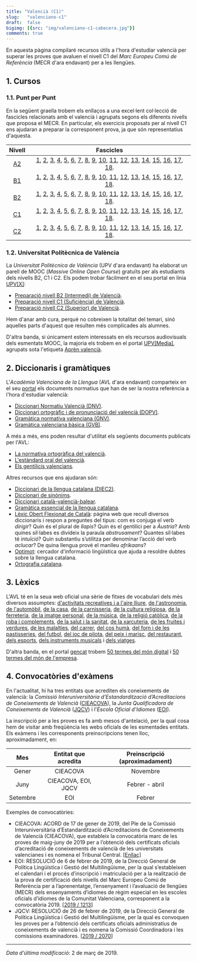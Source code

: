 ```yaml
---
title: "Valencià (C1)"
slug:   "valenciano-c1"
draft:  false
bigimg: [{src: "img/valenciano-c1-cabecera.jpg"}]
comments: true
---
```


En aquesta pàgina compilaré recursos útils a l'hora d'estudiar valencià per superar les proves que avaluen el nivell C1 del *Marc Europeu Comú de Referència* (MECR d'ara endavant) per a les llengües.

## 1. Cursos

### 1.1. Punt per Punt

En la següent graella trobem els enllaços a una excel·lent col·lecció de fascicles relacionats amb el valencià i agrupats segons els diferents nivells que proposa el MECR. En particular, els exercicis proposats per al nivell C1 ens ajudaran a preparar la corresponent prova, ja que són representatius d'aquesta.

<center>

| Nivell | Fascicles |
| :----: | :-------: |
| [A2](https://comunidad.diarioinformacion.com/servicios/Promociones/promocion.jsp?pIdPromocion=1798) | [1](http://www.diarioinformacion.com/estaticos/publicidad/promocionpuntperpunt/fasciculo-1.pdf), [2](http://www.diarioinformacion.com/estaticos/publicidad/promocionpuntperpunt/fasciculo-2.pdf), [3](http://www.diarioinformacion.com/estaticos/publicidad/promocionpuntperpunt/fasciculo-3.pdf), [4](http://www.diarioinformacion.com/estaticos/publicidad/promocionpuntperpunt/fasciculo-4.pdf), [5](http://www.diarioinformacion.com/estaticos/publicidad/promocionpuntperpunt/fasciculo-5.pdf), [6](http://www.diarioinformacion.com/estaticos/publicidad/promocionpuntperpunt/fasciculo-6.pdf), [7](http://www.diarioinformacion.com/estaticos/publicidad/promocionpuntperpunt/fasciculo-7.pdf), [8](http://www.diarioinformacion.com/estaticos/publicidad/promocionpuntperpunt/fasciculo-8.pdf), [9](http://www.diarioinformacion.com/estaticos/publicidad/promocionpuntperpunt/fasciculo-9.pdf), [10](http://www.diarioinformacion.com/estaticos/publicidad/promocionpuntperpunt/fasciculo-10.pdf), [11](http://www.diarioinformacion.com/estaticos/publicidad/promocionpuntperpunt/fasciculo-11.pdf), [12](http://www.diarioinformacion.com/estaticos/publicidad/promocionpuntperpunt/fasciculo-12.pdf), [13](http://www.diarioinformacion.com/estaticos/publicidad/promocionpuntperpunt/fasciculo-13.pdf), [14](http://www.diarioinformacion.com/estaticos/publicidad/promocionpuntperpunt/fasciculo-14.pdf), [15](http://www.diarioinformacion.com/estaticos/publicidad/promocionpuntperpunt/fasciculo-15.pdf), [16](http://www.diarioinformacion.com/estaticos/publicidad/promocionpuntperpunt/fasciculo-16.pdf), [17](http://www.diarioinformacion.com/estaticos/publicidad/promocionpuntperpunt/fasciculo-17.pdf), [18](http://www.diarioinformacion.com/estaticos/publicidad/promocionpuntperpunt/fasciculo-18.pdf). |
| [B1](https://comunidad.diarioinformacion.com/servicios/Promociones/promocion.jsp?pIdPromocion=1876) | [1](http://www.diarioinformacion.com/estaticos/publicidad/promocionpuntperpuntb1/fasciculo1.pdf), [2](http://www.diarioinformacion.com/estaticos/publicidad/promocionpuntperpuntb1/fasciculo2.pdf), [3](http://www.diarioinformacion.com/estaticos/publicidad/promocionpuntperpuntb1/fasciculo3.pdf), [4](http://www.diarioinformacion.com/estaticos/publicidad/promocionpuntperpuntb1/fasciculo4.pdf), [5](http://www.diarioinformacion.com/estaticos/publicidad/promocionpuntperpuntb1/fasciculo5.pdf), [6](http://www.diarioinformacion.com/estaticos/publicidad/promocionpuntperpuntb1/fasciculo6.pdf), [7](http://www.diarioinformacion.com/estaticos/publicidad/promocionpuntperpuntb1/fasciculo7.pdf), [8](http://www.diarioinformacion.com/estaticos/publicidad/promocionpuntperpuntb1/fasciculo8.pdf), [9](http://www.diarioinformacion.com/estaticos/publicidad/promocionpuntperpuntb1/fasciculo9.pdf), [10](http://www.diarioinformacion.com/estaticos/publicidad/promocionpuntperpuntb1/fasciculo10.pdf), [11](http://www.diarioinformacion.com/estaticos/publicidad/promocionpuntperpuntb1/fasciculo11.pdf), [12](http://www.diarioinformacion.com/estaticos/publicidad/promocionpuntperpuntb1/fasciculo12.pdf), [13](http://www.diarioinformacion.com/estaticos/publicidad/promocionpuntperpuntb1/fasciculo13.pdf), [14](http://www.diarioinformacion.com/estaticos/publicidad/promocionpuntperpuntb1/fasciculo14.pdf), [15](http://www.diarioinformacion.com/estaticos/publicidad/promocionpuntperpuntb1/fasciculo15.pdf), [16](http://www.diarioinformacion.com/estaticos/publicidad/promocionpuntperpuntb1/fasciculo16.pdf), [17](http://www.diarioinformacion.com/estaticos/publicidad/promocionpuntperpuntb1/fasciculo17.pdf), [18](http://www.diarioinformacion.com/estaticos/publicidad/promocionpuntperpuntb1/fasciculo18.pdf). |
| [B2](http://comunidad.diarioinformacion.com/servicios/Promociones/promocion.jsp?pIdPromocion=1993) | [1](http://www.diarioinformacion.com/estaticos/publicidad/promocionpuntperpuntb2/fasciculo_1.pdf), [2](http://www.diarioinformacion.com/estaticos/publicidad/promocionpuntperpuntb2/fasciculo_2.pdf), [3](http://www.diarioinformacion.com/estaticos/publicidad/promocionpuntperpuntb2/fasciculo_3.pdf), [4](http://www.diarioinformacion.com/estaticos/publicidad/promocionpuntperpuntb2/fasciculo_4.pdf), [5](http://www.diarioinformacion.com/estaticos/publicidad/promocionpuntperpuntb2/fasciculo_5.pdf), [6](http://www.diarioinformacion.com/estaticos/publicidad/promocionpuntperpuntb2/fasciculo_6.pdf), [7](http://www.diarioinformacion.com/estaticos/publicidad/promocionpuntperpuntb2/fasciculo_7.pdf), [8](http://www.diarioinformacion.com/estaticos/publicidad/promocionpuntperpuntb2/fasciculo_8.pdf), [9](http://www.diarioinformacion.com/estaticos/publicidad/promocionpuntperpuntb2/fasciculo_9.pdf), [10](http://www.diarioinformacion.com/estaticos/publicidad/promocionpuntperpuntb2/fasciculo_10.pdf), [11](http://www.diarioinformacion.com/estaticos/publicidad/promocionpuntperpuntb2/fasciculo_11.pdf), [12](http://www.diarioinformacion.com/estaticos/publicidad/promocionpuntperpuntb2/fasciculo_12.pdf), [13](http://www.diarioinformacion.com/estaticos/publicidad/promocionpuntperpuntb2/fasciculo_13.pdf), [14](http://www.diarioinformacion.com/estaticos/publicidad/promocionpuntperpuntb2/fasciculo_14.pdf), [15](http://www.diarioinformacion.com/estaticos/publicidad/promocionpuntperpuntb2/fasciculo_15.pdf), [16](http://www.diarioinformacion.com/estaticos/publicidad/promocionpuntperpuntb2/fasciculo_16.pdf), [17](http://www.diarioinformacion.com/estaticos/publicidad/promocionpuntperpuntb2/fasciculo_17.pdf), [18](http://www.diarioinformacion.com/estaticos/publicidad/promocionpuntperpuntb2/fasciculo_18.pdf). |
| [C1](http://comunidad.diarioinformacion.com/servicios/Promociones/promocion.jsp?pIdPromocion=2058) | [1](http://www.diarioinformacion.com/estaticos/publicidad/promocionpuntperpuntc1/fasciculo_1.pdf), [2](http://www.diarioinformacion.com/estaticos/publicidad/promocionpuntperpuntc1/fasciculo_2.pdf), [3](http://www.diarioinformacion.com/estaticos/publicidad/promocionpuntperpuntc1/fasciculo_3.pdf), [4](http://www.diarioinformacion.com/estaticos/publicidad/promocionpuntperpuntc1/fasciculo_4.pdf), [5](http://www.diarioinformacion.com/estaticos/publicidad/promocionpuntperpuntc1/fasciculo_5.pdf), [6](http://www.diarioinformacion.com/estaticos/publicidad/promocionpuntperpuntc1/fasciculo_6.pdf), [7](http://www.diarioinformacion.com/estaticos/publicidad/promocionpuntperpuntc1/fasciculo_7.pdf), [8](http://www.diarioinformacion.com/estaticos/publicidad/promocionpuntperpuntc1/fasciculo_8.pdf), [9](http://www.diarioinformacion.com/estaticos/publicidad/promocionpuntperpuntc1/fasciculo_9.pdf), [10](http://www.diarioinformacion.com/estaticos/publicidad/promocionpuntperpuntc1/fasciculo_10.pdf), [11](http://www.diarioinformacion.com/estaticos/publicidad/promocionpuntperpuntc1/fasciculo_11.pdf), [12](http://www.diarioinformacion.com/estaticos/publicidad/promocionpuntperpuntc1/fasciculo_12.pdf), [13](http://www.diarioinformacion.com/estaticos/publicidad/promocionpuntperpuntc1/fasciculo_13.pdf), [14](http://www.diarioinformacion.com/estaticos/publicidad/promocionpuntperpuntc1/fasciculo_14.pdf), [15](http://www.diarioinformacion.com/estaticos/publicidad/promocionpuntperpuntc1/fasciculo_15.pdf), [16](http://www.diarioinformacion.com/estaticos/publicidad/promocionpuntperpuntc1/fasciculo_16.pdf), [17](http://www.diarioinformacion.com/estaticos/publicidad/promocionpuntperpuntc1/fasciculo_17.pdf), [18](http://www.diarioinformacion.com/estaticos/publicidad/promocionpuntperpuntc1/fasciculo_18.pdf). |
| [C2](https://comunidad.diarioinformacion.com/servicios/Promociones/promocion.jsp?pIdPromocion=2159) | [1](http://www.diarioinformacion.com/estaticos/publicidad/promocionpuntperpuntc2/fasciculo_1.pdf), [2](http://www.diarioinformacion.com/estaticos/publicidad/promocionpuntperpuntc2/fasciculo_2.pdf), [3](http://www.diarioinformacion.com/estaticos/publicidad/promocionpuntperpuntc2/fasciculo_3.pdf), [4](http://www.diarioinformacion.com/estaticos/publicidad/promocionpuntperpuntc2/fasciculo_4.pdf), [5](http://www.diarioinformacion.com/estaticos/publicidad/promocionpuntperpuntc2/fasciculo_5.pdf), [6](http://www.diarioinformacion.com/estaticos/publicidad/promocionpuntperpuntc2/fasciculo_6.pdf), [7](http://www.diarioinformacion.com/estaticos/publicidad/promocionpuntperpuntc2/fasciculo_7.pdf), [8](http://www.diarioinformacion.com/estaticos/publicidad/promocionpuntperpuntc2/fasciculo_8.pdf), [9](http://www.diarioinformacion.com/estaticos/publicidad/promocionpuntperpuntc2/fasciculo_9.pdf), [10](http://www.diarioinformacion.com/estaticos/publicidad/promocionpuntperpuntc2/fasciculo_10.pdf), [11](http://www.diarioinformacion.com/estaticos/publicidad/promocionpuntperpuntc2/fasciculo_11.pdf), [12](http://www.diarioinformacion.com/estaticos/publicidad/promocionpuntperpuntc2/fasciculo_12.pdf), [13](http://www.diarioinformacion.com/estaticos/publicidad/promocionpuntperpuntc2/fasciculo_13.pdf), [14](http://www.diarioinformacion.com/estaticos/publicidad/promocionpuntperpuntc2/fasciculo_14.pdf), [15](http://www.diarioinformacion.com/estaticos/publicidad/promocionpuntperpuntc2/fasciculo_15.pdf), [16](http://www.diarioinformacion.com/estaticos/publicidad/promocionpuntperpuntc2/fasciculo_16.pdf), [17](https://www.diarioinformacion.com/estaticos/publicidad/promocionpuntperpuntc2/fasciculo_17.pdf), [18](https://www.diarioinformacion.com/estaticos/publicidad/promocionpuntperpuntc2/fasciculo_18.pdf). |

</center>

### 1.2. Universitat Politècnica de València

La *Universitat Politècnica de València* (UPV d'ara endavant) ha elaborat un parell de MOOC (*Massive Online Open Course*) gratuïts per als estudiants dels nivells B2, C1 i C2. Els podem trobar fàcilment en el seu portal en línia [UPV[X]](https://www.upvx.es/):

- [Preparació nivell B2 (Intermedi) de Valencià](https://www.upvx.es/courses/course-v1:LinguisticaGeneral+valenciab2+2018-01/about).
- [Preparació nivell C1 (Suficiència) de Valencià](https://www.upvx.es/courses/course-v1:LinguisticaGeneral+valenciac1+2018-01/about).
- [Preparació nivell C2 (Superior) de Valencià](https://www.upvx.es/courses/course-v1:LinguisticaGeneral+valenciac2+2018-01/about).

Hem d'anar amb cura, perquè no cobreixen la totalitat del temari, sinó aquelles parts d'aquest que resulten més complicades als alumnes.

D'altra banda, si únicament estem interessats en els recursos audiovisuals dels esmentats MOOC, la majoria els trobem en el portal [UPV[Media]](https://media.upv.es/#/portal), agrupats sota l'etiqueta [Aprèn valencià](https://media.upv.es/#/portal/channel/eda03965-19d6-1a4e-abaf-cf5b04ce1a6e).

## 2. Diccionaris i gramàtiques

L'*Acadèmia Valenciana de la Llengua* (AVL d'ara endavant) comparteix en el seu [portal](http://www.avl.gva.es/web/avl/inici) els documents normatius que han de ser la nostra referència a l'hora d'estudiar valencià:

- [Diccionari Normatiu Valencià (DNV)](http://www.avl.gva.es/lexicval).
- [Diccionari ortogràfic i de pronunciació del valencià (DOPV)](http://www.avl.gva.es/web/documents-normatius/diccionari-ortografic-i-de-pronunciacio-del-valencia-dopv-).
- [Gramàtica normativa valenciana (GNV)](http://www.avl.gva.es/documents/31987/65233/GNV).
- [Gramàtica valenciana bàsica (GVB)](http://www.avl.gva.es/documents/35882/40728/GVB.pdf/5f11842c-9b6c-4909-8a91-cfc115aec30f).

A més a més, ens poden resultar d'utilitat els següents documents publicats per l'AVL:

- [La normativa ortogràfica del valencià](http://www.avl.gva.es/documents/35882/40728/Ortograf.pdf/5a4e9e3e-b04e-43f0-85d1-61debac551ff).
- [L'estàndard oral del valencià](http://www.avl.gva.es/documents/35882/40728/Oral.pdf/97c04880-4477-48b2-a314-00e626f43674).
- [Els gentilicis valencians](http://www.avl.gva.es/documents/35882/40728/Gentilici.pdf/0952e532-10c3-4f06-b2af-22e97d3e1245).

Altres recursos que ens ajudaran són:

- [Diccionari de la llengua catalana (DIEC2)](https://dlc.iec.cat/).
- [Diccionari de sinònims](https://sinonims.iec.cat/).
- [Diccionari català-valencià-balear](http://dcvb.iec.cat/).
- [Gramàtica essencial de la llengua catalana](https://geiec.iec.cat/).
- [Lèxic Obert Flexionat de Català](http://ca.oslin.org/index.php): pàgina web que recull diversos diccionaris i respon a preguntes del tipus: com es conjuga el verb *dirigir*? Quin és el plural de *llapis*? Quin és el gentilici per a *Àustria*? Amb quines síl·labes es divideix la paraula *abstrusament*? Quantes síl·labes té *intuïció*? Quin substantiu s’utilitza per denominar l’acció del verb *aclucar*? De quina llengua prové el manlleu *afrikaans*?
- [Optimot](https://aplicacions.llengua.gencat.cat/llc/AppJava/index.html): cercador d'informació lingüística que ajuda a resoldre dubtes sobre la llengua catalana.
- [Ortografia catalana](https://www.iec.cat/llengua/documents/ortografia_catalana_versio_digital.pdf).

## 3. Lèxics

L'AVL té en la seua web oficial una sèrie de fitxes de vocabulari dels més diversos assumptes: [d'activitats recreatives i a l'aire lliure](http://avl.gva.es/documents/31987/56445/08_fitxaactivitatsrecreatives/d6628292-fb4e-4088-a8b4-a7d9c44ae9a1), [de l'astronomia](http://avl.gva.es/documents/31987/56445/02_fitxaastronomia/bd1f0a4e-d492-4fb2-8f18-d8a6ea44ce97), [de l'automòbil](http://avl.gva.es/documents/31987/56445/23_fitxaautomobil/56769b55-c4f8-46f8-8c44-a35d65e734ea), [de la casa](http://avl.gva.es/documents/31987/56445/12_fitxacasa/39fc9024-7af0-4054-ad40-b331f11d3cb7), [de la carnisseria](http://avl.gva.es/documents/31987/56445/04_fitxacarnisseria/860f334d-76e9-4c23-9ab8-64b15ca4dfd3), [de la cultura religiosa](http://avl.gva.es/documents/31987/56445/22_fitxa_cultura_religiosa/4b756468-b607-4ddf-92b6-1626ab18bc40), [de la ferreteria](http://avl.gva.es/documents/31987/56445/21_fitxaferreteria/193377fb-3646-41f0-be32-ee99b56a366c), [de la imatge personal](http://avl.gva.es/documents/31987/56445/24_fitxaimatgepersonal/72ba730a-8b48-4480-80c1-0f73fdebee23), [de la música](http://avl.gva.es/documents/31987/56445/10_fitxamusica/16631829-2bfa-4334-adfc-0149712c1ce8), [de la religió catòlica](http://avl.gva.es/documents/31987/56445/09_religiocatolica/474f6cc1-0107-41e3-a4a8-2bd4f7c38906), [de la roba i complements](http://avl.gva.es/documents/31987/56445/20_fitxaroba/8f14840b-238f-4e36-a0af-04e6ac4e69e0), [de la salut i la sanitat](http://avl.gva.es/documents/31987/56445/19_fitxasalut/4b13c69a-1749-4635-ab0e-1644a41f0992), [de la xarcuteria](http://avl.gva.es/documents/31987/56445/05_fitxaxarcuteria/eaec5bcd-f635-4120-a6b8-6f6ba739acd1), [de les fruites i verdures](http://avl.gva.es/documents/31987/56445/13_fitxafruites/c7774b27-f5db-44a8-8d3e-bf576f8b7736), [de les malalties](http://avl.gva.es/documents/31987/56445/15_fitxamalalties/9763742b-657b-40b6-bb40-9559d1e077f9), [del carrer](http://avl.gva.es/documents/31987/56445/14_fitxaelcarrer/30a3b531-4067-4331-a451-29d8250eb6a5), [del cos humà](http://avl.gva.es/documents/31987/56445/16_fitxacoshuma/40505884-8042-4e56-aad7-a3ce6b82e7f1), [del forn i de les pastisseries](http://avl.gva.es/documents/31987/56445/01_fitxafornipastisseries/be385f39-72c2-411c-8e71-5259ecdb80df), [del futbol](http://avl.gva.es/documents/31987/56445/07_fitxafutbol/dcacae2e-f3d0-4f16-990c-fe915752c962), [del joc de pilota](http://avl.gva.es/documents/31987/56445/25_fitxapilota/61e14b7f-e0b7-44f8-9be0-4c129853cec7), [del peix i marisc](http://avl.gva.es/documents/31987/56445/17_fitxapeix/a1e2f2e7-6cd5-464b-aae5-9e7f6ee87596), [del restaurant](http://avl.gva.es/documents/31987/56445/03_fitxarestaurant/56df0b5f-d3c3-4812-bef8-477f4284469d), [dels esports](http://avl.gva.es/documents/31987/56445/06_fitxaesports/c2d37a4f-197c-48be-ae3f-0d00295a3f57), [dels instruments musicals](http://avl.gva.es/documents/31987/56445/11_fitxainstrumentsmusicals/18aeaad9-2266-4bbe-b83e-0aca80c28eda) i [dels viatges](http://avl.gva.es/documents/31987/56445/18_fitxaviatges/1574a6c8-d236-4744-9199-ceb389ef0d26).

D'altra banda, en el portal [gencat](https://web.gencat.cat/ca/inici/) trobem [50 termes del món digital](http://llengua.gencat.cat/web/.content/documents/publicacions/publicacions_en_linia/arxius/50_termes_mon_digital.pdf) i [50 termes del món de l'empresa](http://llengua.gencat.cat/ca/serveis/empresa_/50-termes-del-mon-de-lempresa/).

## 4. Convocatòries d'exàmens

En l'actualitat, hi ha tres entitats que acrediten els coneixements de valencià: la *Comissió Interuniversitària d’Estandardització d’Acreditacions de Coneixements de Valencià* ([CIEACOVA](http://cieacova.com/)), la *Junta Qualificadora de Coneixements de Valencià* ([JQCV](http://www.jqcv.gva.es/va/inici)) i l'*Escola Oficial d'Idiomes* ([EOI](http://www.eoi.gva.es/es)).

La inscripció per a les proves es fa amb mesos d'antelació, per la qual cosa hem de visitar amb freqüència les webs oficials de les esmentades entitats. Els exàmens i les corresponents preinscripcions tenen lloc, aproximadament, en:

<center>

| Mes      | Entitat que acredita | Preinscripció (aproximadament) |
| :------: | :------------------: | :----------------------------: |
| Gener    | CIEACOVA             | Novembre                       |
| Juny     | CIEACOVA, EOI, JQCV  | Febrer - abril                 |
| Setembre | EOI                  | Febrer                         |

</center>

Exemples de convocatòries:

- CIEACOVA: ACORD de 17 de gener de 2019, del Ple de la Comissió Interuniversitària d’Estandardització d’Acreditacions de Coneixements de Valencià (CIEACOVA), que estableix la convocatòria marc de les proves de maig-juny de 2019 per a l’obtenció dels certificats oficials d’acreditació de coneixements de valencià de les universitats valencianes i es nomena el Tribunal Central. [[Enllaç](http://cieacova.com/files/2019/02/convocato%CC%80ria-marc-de-les-proves-de-maig-juny-2019.pdf)]
- EOI: RESOLUCIÓ de 6 de febrer de 2019, de la Direcció General de Política Lingüística i Gestió del Multilingüisme, per la qual s’estableixen el calendari i el procés d’inscripció i matriculació per a la realització de la prova de certificació dels nivells del Marc Europeu Comú de Referència per
a l’aprenentatge, l’ensenyament i l’avaluació de llengües (MECR) dels ensenyaments d’idiomes de règim especial en les escoles oficials d’idiomes de la Comunitat Valenciana, corresponent a la convocatòria 2019. [[2019 / 1213](https://www.dogv.gva.es/datos/2019/02/08/pdf/2019_1213.pdf)]
- JQCV: RESOLUCIÓ de 26 de febrer de 2019, de la Direcció General de Política Lingüística i Gestió del Multilingüisme, per la qual es convoquen les proves per a l’obtenció dels certificats oficials administratius de coneixements de valencià i es nomena la Comissió Coordinadora i les comissions examinadores. [[2019 / 2070](http://www.dogv.gva.es/datos/2019/03/01/pdf/2019_2070.pdf)]

***

*Data d'última modificació*: 2 de març de 2019.